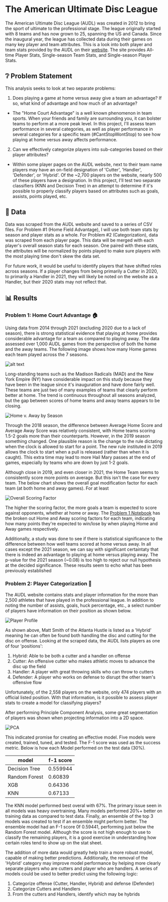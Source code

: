 # **The American Ultimate Disc League**
The American Ultimate Disc League (AUDL) was created in 2012 to bring the sport of ultimate to the professional stage. The league originally started with 8 teams and has now grown to 25, spanning the US and Canada. Since the inaugural year, the league has collected data during their games on many key player and team attributes. This is a look into both player and team stats provided by the AUDL on their [website](https://theaudl.com/league/stats). The site provides All-time Player Stats, Single-season Team Stats, and Single-season Player Stats.

## ❔ Problem Statement
This analysis seeks to look at two separate problems:

1.  Does playing a game at home versus away give a team an advantage? If so, what kind of advantage and how much of an advantage?
- The "Home Court Advantage" is a well known phenomenon in team sports. When your friends and family are surrounding you, it can bolster teams to perform at a more peak level. In this project, I'll assess team performance in several categories, as well as player performance in several categories for a specific team (#CantStopWontStop) to see how playing at home versus away affects performance.

2. Can we effectively categorize players into sub-categories based on their player attributes?
- Within some player pages on the AUDL website, next to their team name players may have an on-field designation of 'Cutter', 'Handler', 'Defender', or 'Hybrid'. Of the ~2,700 players on the website, nearly 500 of these players have a designation. In this project, I'll test two separate classifiers (KNN and Decision Tree) in an attempt to determine if it's possible to properly classify players based on attributes such as goals, assists, points played, etc.

## 🔢 Data

Data was scraped from the AUDL website and saved to a series of CSV files. For Problem #1 (Home Field Advantage), I will use both team stats by season and player stats as a whole. For Problem #2 (Categorization), data was scraped from each player page. This data will be merged with each player's overall season stats for each season. One paired with these stats, the attributes will be normalized by points played to make sure players with the most playing time don't skew the data set.

For future work, it would be useful to identify players that have shifted roles across seasons. If a player changes from being primarily a Cutter in 2020, to primarily a Handler in 2021, they will likely be noted on the website as a Handler, but their 2020 stats may not reflect that.


## 📊 Results

### Problem 1: Home Court Advantage 🏠

Using data from 2014 through 2021 (excluding 2020 due to a lack of season), there is strong statistical evidence that playing at home provides considerable advantage for a team as compared to playing away. The data assessed over 1,000 AUDL games from the perspective of both the home and the away teams. The following image shows how many Home games each team played across the 7 seasons.


![alt text](./IMAGES/home_games_count.png)

Long-standing teams such as the Madison Radicals (MAD) and the New York Empire (NY) have considerable impact on this study because they have been in the league since it's inauguration and have done fairly well. These teams are just two of many examples of teams that clearly perform better at home. The trend is continuous throughout all seasons analyzed, but the gap between scores of home teams and away teams appears to be closing.

![Home v. Away by Season](./IMAGES/home_v_away_by_season.png)

Through the 2018 season, the difference between Average Home Score and Average Away Score was relatively consistent, with Home teams scoring 1.5-2 goals more than their counterparts. However, in the 2019 season something changed. One plausible reason is the change to the rule dictating when the clock is allowed to start for a point. The new rule instituted in 2019 allows the clock to start when a pull is released (rather than when it is caught). This extra time may lead to more Hail Mary passes at the end of games, especially by teams who are down by just 1-2 goals.

Although close in 2019, and even closer in 2021, the Home Team seems to consistently score more points on average. But this isn't the case for every team. The below chart shows the overall goal modification factor for each team (at both home and away games). For at least 

![Overall Scoring Factor](./IMAGES/total_scoring_factor.png)

The higher the scoring factor, the more goals a team is expected to score against opponents, whether at home or away. The [Problem 1 Notebook](./P1%20-%20Home%20Field%20Advantage.ipynb) has the broken out Home and Away scoring factors for each team, indicating how many points they're expected to win/lose by when playing Home and Away games respectively.

Additionally, a study was done to see if there is statistical significance to the difference between how well teams scored at home versus away. In all cases except the 2021 season, we can say with significant certaintaty that there is indeed an advantage to playing at home versus playing away. The p-value for the 2021 season (~0.08) is too high to reject our null hypothesis at the decided significance. These results seem to echo what has been previously established

### Problem 2: Player Categorization 🎽

The AUDL website contains stats and player information for the more than 2,500 athletes that have played in the professional league. In addition to noting the number of assists, goals, huck percentage, etc., a select number of players have information on their position as shown below.

![Player Profile](./IMAGES/profile%20example.JPG)

As shown above, Matt Smith of the Atlanta Hustle is listed as a 'Hybrid' meaning he can often be found both handling the disc and cutting for the disc on offense. Looking at the scraped data, the AUDL lists players as one of four 'positions':

1. Hybrid: Able to be both a cutter and a handler on offense
2. Cutter: An offensive cutter who makes athletic moves to advance the disc up the field
3. Handler: A player with great throwing skills who can throw to cutters
4. Defender: A player who works on defense to disrupt the other team's offensive flow

Unfortunately, of the 2,558 players on the website, only 474 players with an official listed position. With that information, is it possible to assess player stats to create a model for classifying players?

After performing Principle Component Analysis, some great segmentation of players was shown when projecting information into a 2D space.

![PCA](./IMAGES/PCA.png)

This indicated promise for creating an effective model. Five models were created, trained, tuned, and tested. The F-1 score was used as the success metric. Below is how each Model performed on the test data (30%).

| model | f-1 score |
|-------|-----------|
| Decision Tree | 0.559944 |
| Random Forest | 0.60839 |
|  XGB  | 0.64336 |
|  KNN  | 0.67133   |

The KNN model performed best overal with 67%. The primary issue seen in all models was heavy overtraining. Many models performed 20%+ better on training data as compared to test data. Finally, an ensemble of the top 3 models was created to test if an ensemble might perform better. The ensemble model had an F-1 score 0f 0.59441, performing just below the Random Forest model. Although the score is not high enough to use to classify the remaining players, it is a good exercise in understanding how certain roles tend to show up on the stat sheet.

The addition of more data would greatly help train a more robust model, capable of making better predictions. Additionally, the removal of the 'Hybrid' category may improve model performance by helping more clearly separate players who are cutters and player who are handlers. A series of models could be used to better predict using the following logic:

1. Categorize offense (Cutter, Handler, Hybrid) and defense (Defender)
2. Categorize Cutters and Handlers
3. From the cutters and Handlers, identify which may be hybrids